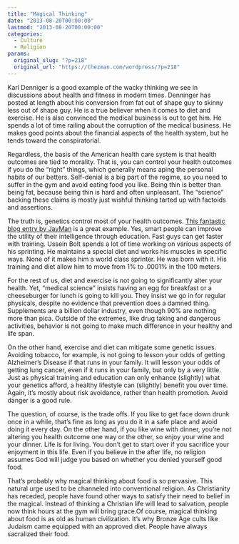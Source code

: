 ```yaml
---
title: "Magical Thinking"
date: "2013-08-20T00:00:00"
lastmod: "2013-08-20T00:00:00"
categories:
  - Culture
  - Religion
params:
  original_slug: "?p=218"
  original_url: "https://thezman.com/wordpress/?p=218"
---
```


Karl Denniger is a good example of the wacky thinking we see in
discussions about health and fitness in modern times. Denninger has
posted at length about his conversion from fat out of shape guy to
skinny less out of shape guy. He is a true believer when it comes to
diet and exercise. He is also convinced the medical business is out to
get him. He spends a lot of time railing about the corruption of the
medical business. He makes good points about the financial aspects of
the health system, but he tends toward the conspiratorial.

Regardless, the basis of the American health care system is that health
outcomes are tied to morality. That is, you can control your health
outcomes if you do the “right” things, which generally means aping the
personal habits of our betters. Self-denial is a big part of the regime,
so you need to suffer in the gym and avoid eating food you like. Being
thin is better than being fat, because being thin is hard and often
unpleasant. The “science” backing these claims is mostly just wishful
thinking tarted up with factoids and assertions.

The truth is, genetics control most of your health outcomes. <a
href="http://jaymans.wordpress.com/2013/08/18/even-george-w-bush-has-heart-disease/"
rel="noopener" target="_blank">This fantastic blog entry by JayMan</a>
is a great example. Yes, smart people can improve the utility of their
intelligence through education. Fast guys can get faster with training.
Ussein Bolt spends a lot of time working on various aspects of his
sprinting. He maintains a special diet and works his muscles in specific
ways. None of it makes him a world class sprinter. He was born with it.
His training and diet allow him to move from 1% to .0001% in the 100
meters.

For the rest of us, diet and exercise is not going to significantly
alter your health. Yet, “medical science” insists having an egg for
breakfast or a cheeseburger for lunch is going to kill you. They insist
we go in for regular physicals, despite no evidence that prevention does
a damned thing. Supplements are a billion dollar industry, even though
90% are nothing more than pica. Outside of the extremes, like drug
taking and dangerous activities, behavior is not going to make much
difference in your healthy and life span.

On the other hand, exercise and diet can mitigate some genetic issues.
Avoiding tobacco, for example, is not going to lesson your odds of
getting Alzheimer’s Disease if that runs in your family. It will lesson
your odds of getting lung cancer, even if it runs in your family, but
only by a very little. Just as physical training and education can only
enhance (slightly) what your genetics afford, a healthy lifestyle can
(slightly) benefit you over time. Again, it’s mostly about risk
avoidance, rather than health promotion. Avoid danger is a good rule.

The question, of course, is the trade offs. If you like to get face down
drunk once in a while, that’s fine as long as you do it in a safe place
and avoid doing it every day. On the other hand, if you like wine with
dinner, you’re not altering you health outcome one way or the other, so
enjoy your wine and your dinner. Life is for living. You don’t get to
start over if you sacrifice your enjoyment in this life. Even if you
believe in the after life, no religion assumes God will judge you based
on whether you denied yourself good food.

That’s probably why magical thinking about food is so pervasive. This
natural urge used to be channeled into conventional religion. As
Christianity has receded, people have found other ways to satisfy their
need to belief in the magical. Instead of thinking a Christian life will
lead to salvation, people now think hours at the gym will bring grace.Of
course, magical thinking about food is as old as human civilization.
It’s why Bronze Age cults like Judaism came equipped with an approved
diet. People have always sacralized their food.
